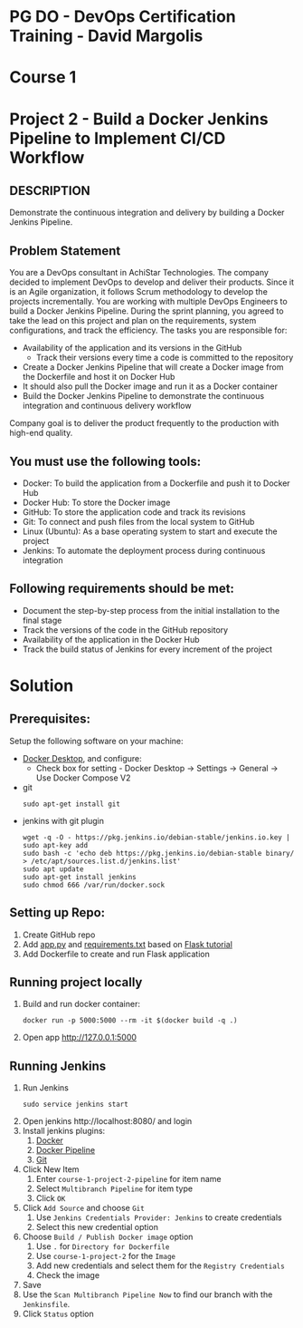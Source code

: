 # PG DO - DevOps Certification Training - David Margolis

# Course 1

# Project 2 - Build a Docker Jenkins Pipeline to Implement CI/CD Workflow

## DESCRIPTION

Demonstrate the continuous integration and delivery by building a Docker Jenkins Pipeline.

## Problem Statement

You are a DevOps consultant in AchiStar Technologies. The company decided to implement DevOps to develop and deliver their products. Since it is an Agile organization, it follows Scrum methodology to develop the projects incrementally. You are working with multiple DevOps Engineers to build a Docker Jenkins Pipeline. During the sprint planning, you agreed to take the lead on this project and plan on the requirements, system configurations, and track the efficiency. The tasks you are responsible for:

- Availability of the application and its versions in the GitHub
  - Track their versions every time a code is committed to the repository
- Create a Docker Jenkins Pipeline that will create a Docker image from the Dockerfile and host it on Docker Hub
- It should also pull the Docker image and run it as a Docker container
- Build the Docker Jenkins Pipeline to demonstrate the continuous integration and continuous delivery workflow

Company goal is to deliver the product frequently to the production with high-end quality.

## You must use the following tools:

- Docker: To build the application from a Dockerfile and push it to Docker Hub
- Docker Hub: To store the Docker image
- GitHub: To store the application code and track its revisions
- Git: To connect and push files from the local system to GitHub
- Linux (Ubuntu): As a base operating system to start and execute the project
- Jenkins: To automate the deployment process during continuous integration

## Following requirements should be met:

- Document the step-by-step process from the initial installation to the final stage
- Track the versions of the code in the GitHub repository
- Availability of the application in the Docker Hub
- Track the build status of Jenkins for every increment of the project

# Solution

## Prerequisites:

Setup the following software on your machine:
- [Docker Desktop](https://docs.docker.com/desktop/windows/install/), and configure:
  - Check box for setting - Docker Desktop -> Settings -> General -> Use Docker Compose V2 
- git
    ```
    sudo apt-get install git
    ```
- jenkins with git plugin
    ```
    wget -q -O - https://pkg.jenkins.io/debian-stable/jenkins.io.key | sudo apt-key add
    sudo bash -c 'echo deb https://pkg.jenkins.io/debian-stable binary/ > /etc/apt/sources.list.d/jenkins.list'
    sudo apt update
    sudo apt-get install jenkins
    sudo chmod 666 /var/run/docker.sock
    ```

## Setting up Repo:

1. Create GitHub repo
1. Add [app.py](./app.py) and [requirements.txt](./requirements.txt) based on [Flask tutorial](https://flask.palletsprojects.com/en/2.0.x/quickstart/)
1. Add Dockerfile to create and run Flask application

## Running project locally

1. Build and run docker container:
    ```
    docker run -p 5000:5000 --rm -it $(docker build -q .)
    ```
1. Open app http://127.0.0.1:5000

## Running Jenkins

1. Run Jenkins
    ```
    sudo service jenkins start
    ```
1. Open jenkins http://localhost:8080/ and login
1. Install jenkins plugins:
    1. [Docker](https://plugins.jenkins.io/docker-plugin/)
    1. [Docker Pipeline](https://plugins.jenkins.io/docker-workflow/)
    1. [Git](https://plugins.jenkins.io/git/)
1. Click New Item
    1. Enter `course-1-project-2-pipeline` for item name
    1. Select `Multibranch Pipeline` for item type
    1. Click `OK`
1. Click `Add Source` and choose `Git`
    1. Use `Jenkins Credentials Provider: Jenkins` to create credentials
    1. Select this new credential option
1. Choose `Build / Publish Docker image` option
    1. Use `.` for `Directory for Dockerfile`
    1. Use `course-1-project-2` for the `Image`
    1. Add new credentials and select them for the `Registry Credentials`
    1. Check the image
1. Save
1. Use the `Scan Multibranch Pipeline Now` to find our branch with the `Jenkinsfile`.
1. Click `Status` option 

